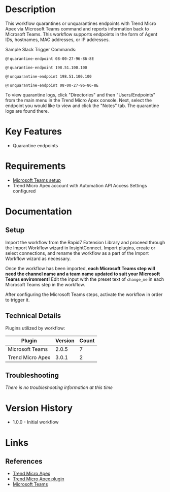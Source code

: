 # Description

This workflow quarantines or unquarantines endpoints with Trend Micro Apex via Microsoft Teams command and reports information back to Microsoft Teams.
This workflow supports endpoints in the form of Agent IDs, hostnames, MAC addresses, or IP addresses.

Sample Slack Trigger Commands:

`@!quarantine-endpoint 08-00-27-96-86-8E`

`@!quarantine-endpoint 198.51.100.100`

`@!unquarantine-endpoint 198.51.100.100`

`@!unquarantine-endpoint 08-00-27-96-86-8E`

To view quarantine logs, click "Directories" and then "Users/Endpoints" from the main menu in the Trend Micro Apex console.
Next, select the endpoint you would like to view and click the "Notes" tab. The quarantine logs are found there.

# Key Features

* Quarantine endpoints

# Requirements

* [Microsoft Teams setup](https://insightconnect.help.rapid7.com/docs/microsoft-teams)
* Trend Micro Apex account with Automation API Access Settings configured

# Documentation

## Setup

Import the workflow from the Rapid7 Extension Library and proceed through the Import Workflow wizard in InsightConnect. Import plugins, create or select connections, and rename the workflow as a part of the Import Workflow wizard as necessary.

Once the workflow has been imported, **each Microsoft Teams step will need the channel name and a team name updated to suit your Microsoft Teams environment!** Edit the input with the preset text of `change_me` in each Microsoft Teams step in the workflow.

After configuring the Microsoft Teams steps, activate the workflow in order to trigger it.
 
## Technical Details

Plugins utilized by workflow:

|Plugin|Version|Count|
|----|----|--------|
|Microsoft Teams|2.0.5|7|
|Trend Micro Apex|3.0.1|2|

## Troubleshooting

_There is no troubleshooting information at this time_

# Version History

* 1.0.0 - Initial workflow

# Links

## References

* [Trend Micro Apex](https://www.trendmicro.com/en_us/business/products/user-protection/sps/endpoint.html)
* [Trend Micro Apex plugin](https://extensions.rapid7.com/extension/trendmicro_apex)
* [Microsoft Teams](https://teams.microsoft.com)

